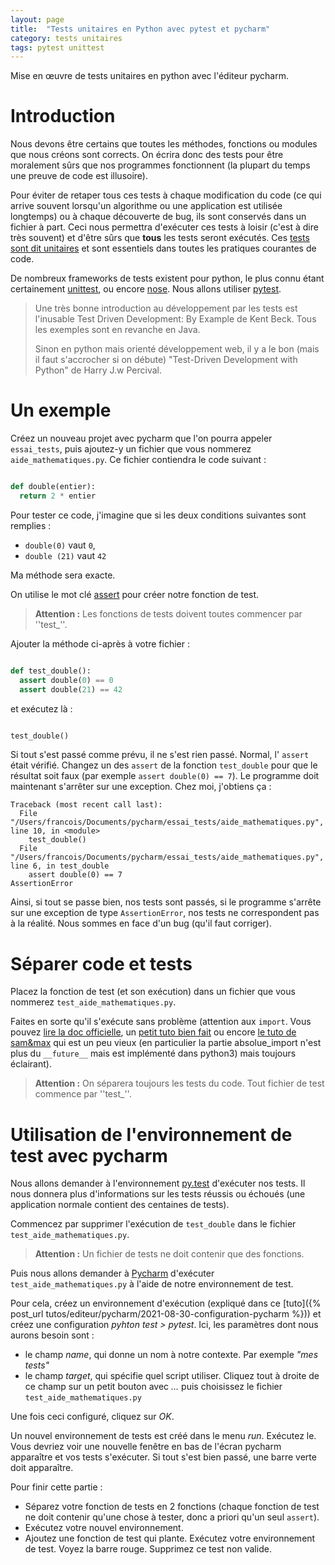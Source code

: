 ```yaml
---
layout: page
title:  "Tests unitaires en Python avec pytest et pycharm"
category: tests unitaires
tags: pytest unittest
---
```


Mise en œuvre de tests unitaires en python avec l'éditeur pycharm.
<!--more-->

# Introduction


Nous devons être certains que toutes les méthodes, fonctions ou modules que nous créons sont corrects. On écrira donc des tests pour être moralement sûrs que nos programmes fonctionnent (la plupart du temps une preuve de code est illusoire). 

Pour éviter de retaper tous ces tests à chaque modification du code (ce qui arrive souvent lorsqu'un algorithme ou une application est utilisée longtemps) ou à chaque découverte de bug, ils sont conservés dans un fichier à part. Ceci nous permettra d'exécuter ces tests à loisir (c'est à dire très souvent) et d'être sûrs que **tous** les tests seront exécutés. Ces  [tests sont dit unitaires]([https://fr.wikipedia.org/wiki/Test_unitaire) et sont essentiels dans toutes les pratiques courantes de code.


De nombreux frameworks de tests existent pour python, le plus connu étant certainement [unittest](https://docs.python.org/3/library/unittest.html), ou encore [nose](http://nose.readthedocs.io/en/latest/). Nous allons utiliser [pytest](http://pytest.org).

>Une très bonne introduction au développement par les tests est l'inusable Test Driven Development: By Example de Kent Beck. Tous les exemples sont en revanche en Java.
>
> Sinon en python mais orienté développement web, il y a le bon (mais il faut s'accrocher si on débute) "Test-Driven Development with Python" de Harry J.w Percival.


# Un exemple

Créez un nouveau projet avec pycharm que l'on pourra appeler `essai_tests`, puis ajoutez-y un fichier que vous nommerez `aide_mathematiques.py`. Ce fichier contiendra le code suivant :
~~~ python

def double(entier):
  return 2 * entier
~~~

Pour tester ce code, j'imagine que si les deux conditions suivantes sont remplies :
  - `double(0)` vaut `0`,
  - `double (21)` vaut `42`

Ma méthode sera exacte. 

On utilise le mot clé [assert](http://www.tutorialspoint.com/python/assertions_in_python.htm) pour créer notre fonction de test. 

> **Attention :**
> Les fonctions de tests doivent toutes commencer par ''test_''.
>

Ajouter la méthode ci-après à votre fichier :

~~~ python

def test_double():
  assert double(0) == 0
  assert double(21) == 42

~~~

et exécutez là : 

~~~ python

test_double()
~~~


Si tout s'est passé comme prévu, il ne s'est rien passé. Normal, l' `assert` était vérifié. Changez un des `assert` de la fonction `test_double` pour que le résultat soit faux (par exemple `assert double(0) == 7`). Le programme doit maintenant s'arrêter sur une exception. Chez moi, j'obtiens ça :

~~~
Traceback (most recent call last):
  File "/Users/francois/Documents/pycharm/essai_tests/aide_mathematiques.py", line 10, in <module>
    test_double()
  File "/Users/francois/Documents/pycharm/essai_tests/aide_mathematiques.py", line 6, in test_double
    assert double(0) == 7
AssertionError
~~~

Ainsi, si tout se passe bien, nos tests sont passés, si le programme s'arrête sur une exception de type `AssertionError`, nos tests ne correspondent pas à la réalité. Nous sommes en face d'un bug (qu'il faut corriger).

# Séparer code et tests 

Placez la fonction de test (et son exécution) dans un fichier que vous nommerez `test_aide_mathematiques.py`. 

Faites en sorte qu'il s'exécute sans problème (attention aux `import`. Vous pouvez [lire la doc officielle](https://docs.python.org/fr/3.7/tutorial/modules.html),  un [petit tuto bien fait](https://www.learnpython.org/en/Modules_and_Packages) ou encore [le tuto de sam&max](http://sametmax.com/les-imports-en-python/) qui est un peu vieux (en particulier la partie absolue_import n'est plus du `__future__` mais est implémenté dans python3) mais toujours éclairant).

> **Attention :**
>On séparera toujours les tests du code. Tout fichier de test commence par ''test_''.
>


# Utilisation de l'environnement de test avec pycharm


Nous allons demander à l'environnement [py.test](http://pytest.org/latest/) d'exécuter nos tests. Il nous donnera plus d'informations sur les tests réussis ou échoués (une application normale contient des centaines de tests). 

Commencez par supprimer l'exécution de `test_double` dans le fichier `test_aide_mathematiques.py`. 

>**Attention :**
>Un fichier de tests ne doit contenir que des fonctions.
>


Puis nous allons demander à [Pycharm](https://www.jetbrains.com/pycharm/) d'exécuter `test_aide_mathematiques.py` à l'aide de notre environnement de test.



 Pour cela, créez un environnement d'exécution (expliqué dans ce [tuto]({% post_url tutos/editeur/pycharm/2021-08-30-configuration-pycharm %})) et créez une configuration  *pyhton test > pytest*. Ici, les paramètres dont nous aurons besoin sont :
 
  - le champ *name*, qui donne un nom à notre contexte. Par exemple *"mes tests"*
  - le champ *target*, qui spécifie quel script utiliser. Cliquez tout à droite de ce champ sur un petit bouton avec *…* puis choisissez le fichier `test_aide_mathematiques.py`

Une fois ceci configuré, cliquez sur *OK*.


Un nouvel environnement de tests est créé dans le menu *run*. Exécutez le. Vous devriez voir une nouvelle fenêtre en bas de l'écran pycharm apparaître et vos tests s'exécuter. Si tout s'est bien passé, une barre verte doit apparaître.

Pour finir cette partie :

  - Séparez votre fonction de tests en 2 fonctions (chaque fonction de test ne doit contenir qu'une chose à tester, donc a priori qu'un seul `assert`).
  - Exécutez votre nouvel environnement.
  - Ajoutez une fonction de test qui plante. Exécutez votre environnement de test. Voyez la barre rouge. Supprimez ce test non valide.

